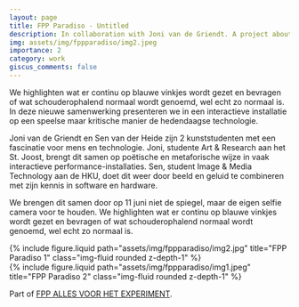 ```yaml
---
layout: page
title: FPP Paradiso - Untitled
description: In collaboration with Joni van de Griendt. A project about the influence of mobile phones on our daily lives.
img: assets/img/fppparadiso/img2.jpeg
importance: 2
category: work
giscus_comments: false
---
```


We highlighten wat er continu op blauwe vinkjes wordt gezet en bevragen of wat schouderophalend normaal wordt genoemd, wel echt zo normaal is. In deze nieuwe samenwerking presenteren we in een interactieve installatie op een speelse maar kritische manier de hedendaagse technologie.  

Joni van de Griendt en Sen van der Heide zijn 2 kunststudenten met een fascinatie voor mens en technologie. Joni, studente Art & Research aan het St. Joost, brengt dit samen op poëtische en metaforische wijze in vaak interactieve performance-installaties. Sen, student Image & Media Technology aan de HKU, doet dit weer door beeld en geluid te combineren met zijn kennis in software en hardware.

We brengen dit samen door op 11 juni niet de spiegel, maar de eigen selfie camera voor te houden. We highlighten wat er continu op blauwe vinkjes wordt gezet en bevragen of wat schouderophalend normaal wordt genoemd, wel echt zo normaal is.

<div class="row justify-content-sm-center">
    <div class="col-sm-8 mt-3 mt-md-0">
        {% include figure.liquid path="assets/img/fppparadiso/img2.jpg" title="FPP Paradiso 1" class="img-fluid rounded z-depth-1" %}
    </div>
    <div class="col-sm-4 mt-3 mt-md-0">
        {% include figure.liquid path="assets/img/fppparadiso/img1.jpeg" title="FPP Paradiso 2" class="img-fluid rounded z-depth-1" %}
    </div>
</div>


Part of <a href="https://www.fpp.amsterdam/profile-performer/joni-sen">FPP ALLES
VOOR HET EXPERIMENT</a>.


